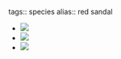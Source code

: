 tags:: species
alias:: red sandal

- ![](https://peach-geographical-bat-397.mypinata.cloud/ipfs/QmdSWC7Dffikac6EuswUb1e9hxu7XMkEhvRMqpnxwErZCg)
- ![](https://peach-geographical-bat-397.mypinata.cloud/ipfs/QmZ1g6Q5UYo5aDb5E7WxjkUzYyE4EmbqbbP1x88sh9cUiw)
- ![](https://peach-geographical-bat-397.mypinata.cloud/ipfs/QmevM1EFZngAmu9FKK6t73vvHg5CQWMLMASH5FhP2Nv4NZ)